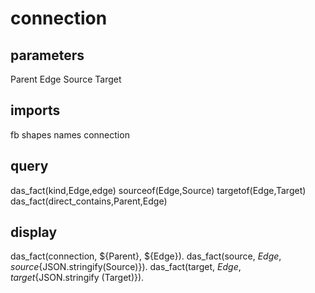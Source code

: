 # connection
## parameters
  Parent
  Edge
  Source
  Target
## imports
  fb
  shapes
  names
  connection
## query
  das_fact(kind,Edge,edge)
  sourceof(Edge,Source)
  targetof(Edge,Target)
  das_fact(direct_contains,Parent,Edge)
## display
das_fact(connection, ${Parent}, ${Edge}).
das_fact(source, ${Edge}, source${JSON.stringify(Source)}).
das_fact(target, ${Edge}, target${JSON.stringify (Target)}).

